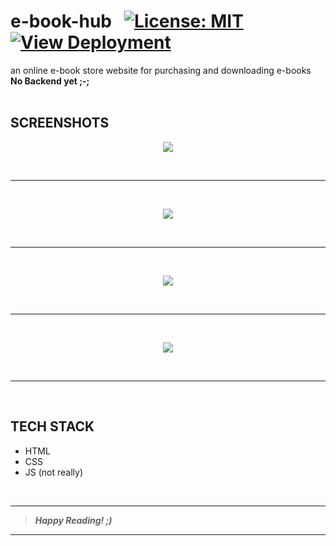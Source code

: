 <!--

<p align="center">
  <br>
  <a href="https://code-chaser.github.io/e-book-hub/"><img src="./img/logo.png" height="150px"/></a>
  <br>
  <br>
</p>

-->


# e-book-hub &nbsp; <!--![Generic badge](https://img.shields.io/badge/University-Project-red.svg)--> [![License: MIT](https://img.shields.io/badge/License-MIT-yellow.svg)](https://en.wikipedia.org/wiki/MIT_License)  [![View Deployment](https://img.shields.io/badge/View-Deployment-blue.svg)](https://code-chaser.github.io/e-book-hub/) <!--![views](https://visitor-badge.glitch.me/badge?page_id=code-chaser.hospital-management-system)--> &nbsp;
an online e-book store website for purchasing and downloading e-books
<br>
**No Backend yet ;-;**
<br><br>
## SCREENSHOTS

<div style="text-align:center"><img src="https://user-images.githubusercontent.com/63065397/132886045-3beb0d7d-d605-4328-bce8-e8d80ff89b85.png" /></div>

<br><hr><br>

<div style="text-align:center"><img src="https://user-images.githubusercontent.com/63065397/132886690-bd125278-7a35-4fe8-9f67-5f1bf34f4dac.png" /></div>

<br><hr><br>

<div style="text-align:center"><img src="https://user-images.githubusercontent.com/63065397/132886842-8d9f1090-fb8e-475c-aa4b-3ed688bce887.png" /></div>

<br><hr><br>

<div style="text-align:center"><img src="https://user-images.githubusercontent.com/63065397/132886898-b6f9e1fc-79a4-4a26-9c7f-5706890cefb0.png" /></div>

<br><hr>

<br>

## TECH STACK
* HTML
* CSS
* JS (not really)

<br>

___
> ***Happy Reading! ;)***
___
